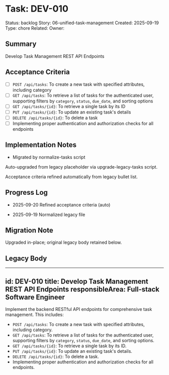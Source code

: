 # Task: DEV-010
Status: backlog
Story: 06-unified-task-management
Created: 2025-09-19
Type: chore
Related:
Owner:

## Summary
Develop Task Management REST API Endpoints

## Acceptance Criteria

- [ ] `POST /api/tasks`: To create a new task with specified attributes, including category
- [ ] `GET /api/tasks`: To retrieve a list of tasks for the authenticated user, supporting filters by `category`, `status`, `due_date`, and sorting options
- [ ] `GET /api/tasks/{id}`: To retrieve a single task by its ID
- [ ] `PUT /api/tasks/{id}`: To update an existing task's details
- [ ] `DELETE /api/tasks/{id}`: To delete a task
- [ ] Implementing proper authentication and authorization checks for all endpoints

## Implementation Notes
- Migrated by normalize-tasks script

Auto-upgraded from legacy placeholder via upgrade-legacy-tasks script.


Acceptance criteria refined automatically from legacy bullet list.
## Progress Log
- 2025-09-20 Refined acceptance criteria (auto)

- 2025-09-19 Normalized legacy file
## Migration Note
Upgraded in-place; original legacy body retained below.

## Legacy Body
---
id: DEV-010
title: Develop Task Management REST API Endpoints
responsibleArea: Full-stack Software Engineer
---
Implement the backend RESTful API endpoints for comprehensive task management. This includes:
*   `POST /api/tasks`: To create a new task with specified attributes, including category.
*   `GET /api/tasks`: To retrieve a list of tasks for the authenticated user, supporting filters by `category`, `status`, `due_date`, and sorting options.
*   `GET /api/tasks/{id}`: To retrieve a single task by its ID.
*   `PUT /api/tasks/{id}`: To update an existing task's details.
*   `DELETE /api/tasks/{id}`: To delete a task.
*   Implementing proper authentication and authorization checks for all endpoints.